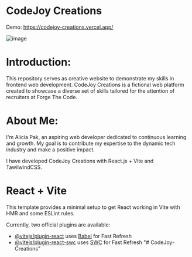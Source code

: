 # CodeJoy Creations

Demo: https://codejoy-creations.vercel.app/

![image](https://github.com/AliciaPak25/CodeJoy-Creations/assets/90863842/5c0fd8b0-6019-4b61-92d3-43d0c4c5ffe0)

# Introduction:
This repository serves as creative website to demonstrate my skills in frontend web development.
CodeJoy Creations is a fictional web platform created to showcase a diverse set of skills tailored for the attention of recruiters at Forge The Code.

# About Me:

I'm Alicia Pak, an aspiring web developer dedicated to continuous learning and growth.
My goal is to contribute my expertise to the dynamic tech industry and make a positive impact.

I have developed CodeJoy Creations with React.js + Vite and TawilwindCSS.
# React + Vite

This template provides a minimal setup to get React working in Vite with HMR and some ESLint rules.

Currently, two official plugins are available:

- [@vitejs/plugin-react](https://github.com/vitejs/vite-plugin-react/blob/main/packages/plugin-react/README.md) uses [Babel](https://babeljs.io/) for Fast Refresh
- [@vitejs/plugin-react-swc](https://github.com/vitejs/vite-plugin-react-swc) uses [SWC](https://swc.rs/) for Fast Refresh
"# CodeJoy-Creations" 
